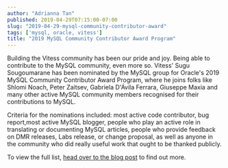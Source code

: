 ```yaml
---
author: "Adrianna Tan"
published: 2019-04-29T07:15:00-07:00
slug: "2019-04-29-mysql-community-contributor-award"
tags: ['mysql, oracle, vitess']
title: "2019 MySQL Community Contributor Award Program"
---
```


Building the Vitess community has been our pride and joy. Being able to contribute to the MySQL community, even more so. Vitess' Sugu Sougoumarane has been nominated by the MySQL group for Oracle's 2019 MySQL Community Contributor Award Program, where he joins folks like Shlomi Noach, Peter Zaitsev, Gabriela D'Ávila Ferrara, Giuseppe Maxia and many other active MySQL community members recognised for their contributions to MySQL.

Criteria for the nominations included: most active code contributor, bug report,most active MySQL blogger, people who play an active role in translating or documenting MySQL articles, people who provide feedback on DMR releases, Labs release, or change proposal, as well as anyone in the community who did really useful work that ought to be thanked publicly.

To view the full list, [head over to the blog post](https://blogs.oracle.com/mysql/mysql-community-contributor-award-program-2019-v2) to find out more.
